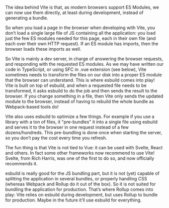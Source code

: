 
The idea behind Vite is that, as modern browsers support ES Modules, we can now use them
directly, at least during development, instead of generating a bundle.

So when you load a page in the browser when developing with Vite, you don’t load a single large file of JS containing all the application: you load just the few ES modules needed for this page, each in their own file (and each over their own HTTP request). If an ES module has imports, then the browser loads these imports as well.

So Vite is mainly a dev server, in charge of answering the browser requests, and responding with the requested ES modules. As we may have written our code in TypeScript, or using SFC in .vue extension (see below), Vite sometimes needs to transform the files on our disk into a proper ES module that the browser can understand. This is where esbuild comes into play! Vite is built on top of esbuild, and when a requested file needs to be transformed, it asks esbuild to do the job and then sends the result to the browser. If you change something in a file, then Vite only sends the updated module to the browser, instead of having to rebuild the whole bundle as Webpack-based tools do!

Vite also uses esbuild to optimize a few things. For example if you use a library with a ton of files, it "pre-bundles" it into a single file using esbuild and serves it to the browser in one request instead of a few dozens/hundreds. This pre-bundling is done once when starting the server, so you don’t pay the cost every time you refresh.

The fun thing is that Vite is not tied to Vue: it can be used with Svelte, React and others. In fact some other frameworks now recommend to use Vite! Svelte, from Rich Harris, was one of the first to do so, and now officially recommends it.

esbuild is really good for the JS bundling part, but it is not (yet) capable of splitting the application in several bundles, or properly handling CSS (whereas Webpack and Rollup do it out of the box). So it is not suited for bundling the application for production. That’s where Rollup comes into play: Vite relies on esbuild during development, but uses Rollup to bundle for production. Maybe in the future it’ll use esbuild for everything.


